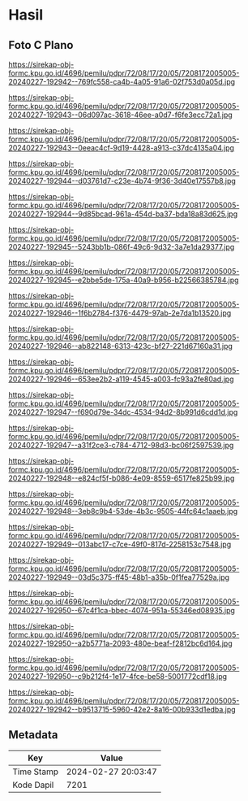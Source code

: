 # Hasil

## Foto C Plano

https://sirekap-obj-formc.kpu.go.id/4696/pemilu/pdpr/72/08/17/20/05/7208172005005-20240227-192942--769fc558-ca4b-4a05-91a6-02f753d0a05d.jpg

https://sirekap-obj-formc.kpu.go.id/4696/pemilu/pdpr/72/08/17/20/05/7208172005005-20240227-192943--06d097ac-3618-46ee-a0d7-f6fe3ecc72a1.jpg

https://sirekap-obj-formc.kpu.go.id/4696/pemilu/pdpr/72/08/17/20/05/7208172005005-20240227-192943--0eeac4cf-9d19-4428-a913-c37dc4135a04.jpg

https://sirekap-obj-formc.kpu.go.id/4696/pemilu/pdpr/72/08/17/20/05/7208172005005-20240227-192944--d03761d7-c23e-4b74-9f36-3d40e17557b8.jpg

https://sirekap-obj-formc.kpu.go.id/4696/pemilu/pdpr/72/08/17/20/05/7208172005005-20240227-192944--9d85bcad-961a-454d-ba37-bda18a83d625.jpg

https://sirekap-obj-formc.kpu.go.id/4696/pemilu/pdpr/72/08/17/20/05/7208172005005-20240227-192945--5243bb1b-086f-49c6-9d32-3a7e1da29377.jpg

https://sirekap-obj-formc.kpu.go.id/4696/pemilu/pdpr/72/08/17/20/05/7208172005005-20240227-192945--e2bbe5de-175a-40a9-b956-b22566385784.jpg

https://sirekap-obj-formc.kpu.go.id/4696/pemilu/pdpr/72/08/17/20/05/7208172005005-20240227-192946--1f6b2784-f376-4479-97ab-2e7da1b13520.jpg

https://sirekap-obj-formc.kpu.go.id/4696/pemilu/pdpr/72/08/17/20/05/7208172005005-20240227-192946--ab822148-6313-423c-bf27-221d67160a31.jpg

https://sirekap-obj-formc.kpu.go.id/4696/pemilu/pdpr/72/08/17/20/05/7208172005005-20240227-192946--653ee2b2-a119-4545-a003-fc93a2fe80ad.jpg

https://sirekap-obj-formc.kpu.go.id/4696/pemilu/pdpr/72/08/17/20/05/7208172005005-20240227-192947--f690d79e-34dc-4534-94d2-8b991d6cdd1d.jpg

https://sirekap-obj-formc.kpu.go.id/4696/pemilu/pdpr/72/08/17/20/05/7208172005005-20240227-192947--a31f2ce3-c784-4712-98d3-bc06f2597539.jpg

https://sirekap-obj-formc.kpu.go.id/4696/pemilu/pdpr/72/08/17/20/05/7208172005005-20240227-192948--e824cf5f-b086-4e09-8559-6517fe825b99.jpg

https://sirekap-obj-formc.kpu.go.id/4696/pemilu/pdpr/72/08/17/20/05/7208172005005-20240227-192948--3eb8c9b4-53de-4b3c-9505-44fc64c1aaeb.jpg

https://sirekap-obj-formc.kpu.go.id/4696/pemilu/pdpr/72/08/17/20/05/7208172005005-20240227-192949--013abc17-c7ce-49f0-817d-2258153c7548.jpg

https://sirekap-obj-formc.kpu.go.id/4696/pemilu/pdpr/72/08/17/20/05/7208172005005-20240227-192949--03d5c375-ff45-48b1-a35b-0f1fea77529a.jpg

https://sirekap-obj-formc.kpu.go.id/4696/pemilu/pdpr/72/08/17/20/05/7208172005005-20240227-192950--67c4f1ca-bbec-4074-951a-55346ed08935.jpg

https://sirekap-obj-formc.kpu.go.id/4696/pemilu/pdpr/72/08/17/20/05/7208172005005-20240227-192950--a2b5771a-2093-480e-beaf-f2812bc6d164.jpg

https://sirekap-obj-formc.kpu.go.id/4696/pemilu/pdpr/72/08/17/20/05/7208172005005-20240227-192950--c9b212f4-1e17-4fce-be58-5001772cdf18.jpg

https://sirekap-obj-formc.kpu.go.id/4696/pemilu/pdpr/72/08/17/20/05/7208172005005-20240227-192942--b9513715-5960-42e2-8a16-00b933d1edba.jpg


## Metadata

| Key        | Value               |
| ---------- | ------------------- |
| Time Stamp | 2024-02-27 20:03:47 |
| Kode Dapil | 7201                |



